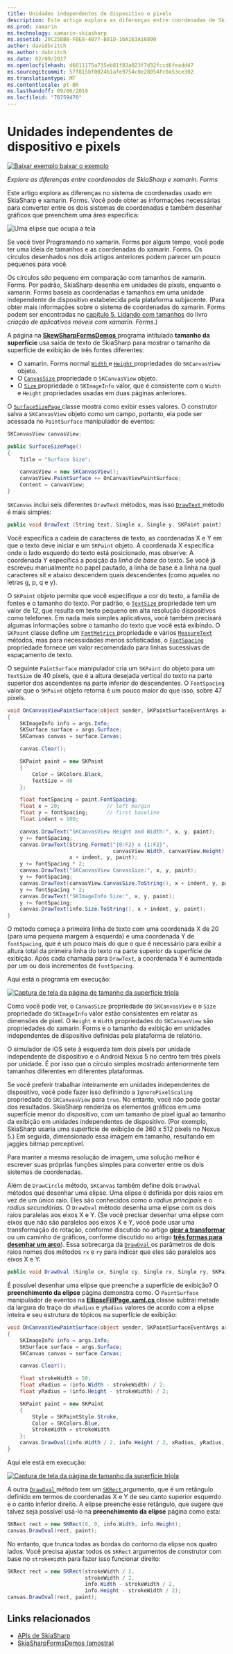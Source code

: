 ```yaml
---
title: Unidades independentes de dispositivo e pixels
description: Este artigo explora as diferenças entre coordenadas de SkiaSharp e xamarin. Forms e demonstra isso com o código de exemplo.
ms.prod: xamarin
ms.technology: xamarin-skiasharp
ms.assetid: 26C25BB8-FBE8-4B77-B01D-16A163A16890
author: davidbritch
ms.author: dabritch
ms.date: 02/09/2017
ms.openlocfilehash: d6011175a735eb81f83a023f7d32fccd6feadd47
ms.sourcegitcommit: 57f815bf0024b1afe9754c0e28054fc0a53ce302
ms.translationtype: MT
ms.contentlocale: pt-BR
ms.lasthandoff: 09/06/2019
ms.locfileid: "70759470"
---
```

# <a name="pixels-and-device-independent-units"></a>Unidades independentes de dispositivo e pixels

[![Baixar exemplo](~/media/shared/download.png) baixar o exemplo](https://docs.microsoft.com/samples/xamarin/xamarin-forms-samples/skiasharpforms-demos)

_Explore as diferenças entre coordenadas de SkiaSharp e xamarin. Forms_

Este artigo explora as diferenças no sistema de coordenadas usado em SkiaSharp e xamarin. Forms. Você pode obter as informações necessárias para converter entre os dois sistemas de coordenadas e também desenhar gráficos que preenchem uma área específica:

![](pixels-images/screenfillexample.png "Uma elipse que ocupa a tela")

Se você tiver Programando no xamarin. Forms por algum tempo, você pode ter uma ideia de tamanhos e as coordenadas do xamarin. Forms. Os círculos desenhados nos dois artigos anteriores podem parecer um pouco pequenos para você.

Os círculos *são* pequeno em comparação com tamanhos de xamarin. Forms. Por padrão, SkiaSharp desenha em unidades de pixels, enquanto o xamarin. Forms baseia as coordenadas e tamanhos em uma unidade independente de dispositivo estabelecida pela plataforma subjacente. (Para obter mais informações sobre o sistema de coordenadas do xamarin. Forms podem ser encontradas no [capítulo 5. Lidando com tamanhos](~/xamarin-forms/creating-mobile-apps-xamarin-forms/summaries/chapter05.md) do livro *criação de aplicativos móveis com xamarin. Forms*.)

A página na [ **SkewSharpFormsDemos** ](https://docs.microsoft.com/samples/xamarin/xamarin-forms-samples/skiasharpforms-demos) programa intitulado **tamanho da superfície** usa saída de texto de SkiaSharp para mostrar o tamanho da superfície de exibição de três fontes diferentes:

- O xamarin. Forms normal [ `Width` ](xref:Xamarin.Forms.VisualElement.Width) e [ `Height` ](xref:Xamarin.Forms.VisualElement.Height) propriedades do `SKCanvasView` objeto.
- O [ `CanvasSize` ](xref:SkiaSharp.Views.Forms.SKCanvasView.CanvasSize) propriedade o `SKCanvasView` objeto.
- O [ `Size` ](xref:SkiaSharp.SKImageInfo.Size) propriedade o `SKImageInfo` valor, que é consistente com o `Width` e `Height` propriedades usadas em duas páginas anteriores.

O [ `SurfaceSizePage` ](https://github.com/xamarin/xamarin-forms-samples/blob/master/SkiaSharpForms/Demos/Demos/SkiaSharpFormsDemos/Basics/SurfaceSizePage.cs) classe mostra como exibir esses valores. O construtor salva a `SKCanvasView` objeto como um campo, portanto, ela pode ser acessada no `PaintSurface` manipulador de eventos:

```csharp
SKCanvasView canvasView;

public SurfaceSizePage()
{
    Title = "Surface Size";

    canvasView = new SKCanvasView();
    canvasView.PaintSurface += OnCanvasViewPaintSurface;
    Content = canvasView;
}
```

`SKCanvas` inclui seis diferentes `DrawText` métodos, mas isso [ `DrawText` ](xref:SkiaSharp.SKCanvas.DrawText(System.String,System.Single,System.Single,SkiaSharp.SKPaint)) método é mais simples:

```csharp
public void DrawText (String text, Single x, Single y, SKPaint paint)
```

Você especifica a cadeia de caracteres de texto, as coordenadas X e Y em que o texto deve iniciar e um `SKPaint` objeto. A coordenada X especifica onde o lado esquerdo do texto está posicionado, mas observe: A coordenada Y especifica a posição da *linha de base* do texto. Se você já escreveu manualmente no papel pautado, a linha de base é a linha na qual caracteres sit e abaixo descendem quais descendentes (como aqueles no letras g, p, q e y).

O `SKPaint` objeto permite que você especifique a cor do texto, a família de fontes e o tamanho do texto. Por padrão, o [ `TextSize` ](xref:SkiaSharp.SKPaint.TextSize) propriedade tem um valor de 12, que resulta em texto pequeno em alta resolução dispositivos como telefones. Em nada mais simples aplicativos, você também precisará algumas informações sobre o tamanho do texto que você está exibindo. O `SKPaint` classe define um [ `FontMetrics` ](xref:SkiaSharp.SKPaint.FontMetrics) propriedade e vários [ `MeasureText` ](xref:SkiaSharp.SKPaint.MeasureText(System.String)) métodos, mas para necessidades menos sofisticadas, o [ `FontSpacing` ](xref:SkiaSharp.SKPaint.FontSpacing) propriedade fornece um valor recomendado para linhas sucessivas de espaçamento de texto.

O seguinte `PaintSurface` manipulador cria um `SKPaint` do objeto para um `TextSize` de 40 pixels, que é a altura desejada vertical do texto na parte superior dos ascendentes na parte inferior do descendentes. O `FontSpacing` valor que o `SKPaint` objeto retorna é um pouco maior do que isso, sobre 47 pixels.

```csharp
void OnCanvasViewPaintSurface(object sender, SKPaintSurfaceEventArgs args)
{
    SKImageInfo info = args.Info;
    SKSurface surface = args.Surface;
    SKCanvas canvas = surface.Canvas;

    canvas.Clear();

    SKPaint paint = new SKPaint
    {
        Color = SKColors.Black,
        TextSize = 40
    };

    float fontSpacing = paint.FontSpacing;
    float x = 20;               // left margin
    float y = fontSpacing;      // first baseline
    float indent = 100;

    canvas.DrawText("SKCanvasView Height and Width:", x, y, paint);
    y += fontSpacing;
    canvas.DrawText(String.Format("{0:F2} x {1:F2}",
                                  canvasView.Width, canvasView.Height),
                    x + indent, y, paint);
    y += fontSpacing * 2;
    canvas.DrawText("SKCanvasView CanvasSize:", x, y, paint);
    y += fontSpacing;
    canvas.DrawText(canvasView.CanvasSize.ToString(), x + indent, y, paint);
    y += fontSpacing * 2;
    canvas.DrawText("SKImageInfo Size:", x, y, paint);
    y += fontSpacing;
    canvas.DrawText(info.Size.ToString(), x + indent, y, paint);
}
```

O método começa a primeira linha de texto com uma coordenada X de 20 (para uma pequena margem à esquerda) e uma coordenada Y de `fontSpacing`, que é um pouco mais do que o que é necessário para exibir a altura total da primeira linha do texto na parte superior da superfície de exibição. Após cada chamada para `DrawText`, a coordenada Y é aumentada por um ou dois incrementos de `fontSpacing`.

Aqui está o programa em execução:

[![](pixels-images/surfacesize-small.png "Captura de tela da página de tamanho da superfície tripla")](pixels-images/surfacesize-large.png#lightbox "tripla captura de tela da página de tamanho da superfície")

Como você pode ver, o `CanvasSize` propriedade do `SKCanvasView` e o `Size` propriedade do `SKImageInfo` valor estão consistentes em relatar as dimensões de pixel. O `Height` e `Width` propriedades do `SKCanvasView` são propriedades do xamarin. Forms e o tamanho da exibição em unidades independentes de dispositivo definidas pela plataforma de relatório.

O simulador de iOS sete à esquerda tem dois pixels por unidade independente de dispositivo e o Android Nexus 5 no centro tem três pixels por unidade. É por isso que o círculo simples mostrado anteriormente tem tamanhos diferentes em diferentes plataformas.

Se você preferir trabalhar inteiramente em unidades independentes de dispositivo, você pode fazer isso definindo a `IgnorePixelScaling` propriedade do `SKCanvasView` para `true`. No entanto, você não pode gostar dos resultados. SkiaSharp renderiza os elementos gráficos em uma superfície menor do dispositivo, com um tamanho de pixel igual ao tamanho da exibição em unidades independentes de dispositivo. (Por exemplo, SkiaSharp usaria uma superfície de exibição de 360 x 512 pixels no Nexus 5.) Em seguida, dimensionado essa imagem em tamanho, resultando em jaggies bitmap perceptível.

Para manter a mesma resolução de imagem, uma solução melhor é escrever suas próprias funções simples para converter entre os dois sistemas de coordenadas.

Além de `DrawCircle` método, `SKCanvas` também define dois `DrawOval` métodos que desenhar uma elipse. Uma elipse é definida por dois raios em vez de um único raio. Eles são conhecidos como o *radius principais* e o *radius secundárias*. O `DrawOval` método desenha uma elipse com os dois raios paralelas aos eixos X e Y. (Se você precisar desenhar uma elipse com eixos que não são paralelos aos eixos X e Y, você pode usar uma transformação de rotação, conforme discutido no artigo [ **girar a transformar** ](../transforms/rotate.md) ou um caminho de gráficos, conforme discutido no artigo [ **três formas para desenhar um arco**](../curves/arcs.md)). Essa sobrecarga da [ `DrawOval` ](xref:SkiaSharp.SKCanvas.DrawOval(System.Single,System.Single,System.Single,System.Single,SkiaSharp.SKPaint)) os parâmetros de dois raios nomes dos métodos `rx` e `ry` para indicar que eles são paralelos aos eixos X e Y:

```csharp
public void DrawOval (Single cx, Single cy, Single rx, Single ry, SKPaint paint)
```

É possível desenhar uma elipse que preenche a superfície de exibição? O **preenchimento da elipse** página demonstra como. O `PaintSurface` manipulador de eventos na [ **EllipseFillPage.xaml.cs** ](https://github.com/xamarin/xamarin-forms-samples/blob/master/SkiaSharpForms/Demos/Demos/SkiaSharpFormsDemos/Basics/EllipseFillPage.xaml.cs) classe subtrai metade da largura do traço do `xRadius` e `yRadius` valores de acordo com a elipse inteira e seu estrutura de tópicos na superfície de exibição:

```csharp
void OnCanvasViewPaintSurface(object sender, SKPaintSurfaceEventArgs args)
{
    SKImageInfo info = args.Info;
    SKSurface surface = args.Surface;
    SKCanvas canvas = surface.Canvas;

    canvas.Clear();

    float strokeWidth = 50;
    float xRadius = (info.Width - strokeWidth) / 2;
    float yRadius = (info.Height - strokeWidth) / 2;

    SKPaint paint = new SKPaint
    {
        Style = SKPaintStyle.Stroke,
        Color = SKColors.Blue,
        StrokeWidth = strokeWidth
    };
    canvas.DrawOval(info.Width / 2, info.Height / 2, xRadius, yRadius, paint);
}
```

Aqui ele está em execução:

[![](pixels-images/ellipsefill-small.png "Captura de tela da página de tamanho da superfície tripla")](pixels-images/ellipsefill-large.png#lightbox "tripla captura de tela da página de tamanho da superfície")

A outra [ `DrawOval` ](xref:SkiaSharp.SKCanvas.DrawOval(SkiaSharp.SKRect,SkiaSharp.SKPaint)) método tem um [ `SKRect` ](xref:SkiaSharp.SKRect) argumento, que é um retângulo definido em termos de coordenadas X e Y de seu canto superior esquerdo e o canto inferior direito. A elipse preenche esse retângulo, que sugere que talvez seja possível usá-lo na **preenchimento da elipse** página como esta:

```csharp
SKRect rect = new SKRect(0, 0, info.Width, info.Height);
canvas.DrawOval(rect, paint);
```

No entanto, que trunca todas as bordas do contorno da elipse nos quatro lados. Você precisa ajustar todos os `SKRect` argumentos de construtor com base no `strokeWidth` para fazer isso funcionar direito:

```csharp
SKRect rect = new SKRect(strokeWidth / 2,
                         strokeWidth / 2,
                         info.Width - strokeWidth / 2,
                         info.Height - strokeWidth / 2);
canvas.DrawOval(rect, paint);
```

## <a name="related-links"></a>Links relacionados

- [APIs de SkiaSharp](https://docs.microsoft.com/dotnet/api/skiasharp)
- [SkiaSharpFormsDemos (amostra)](https://docs.microsoft.com/samples/xamarin/xamarin-forms-samples/skiasharpforms-demos)
